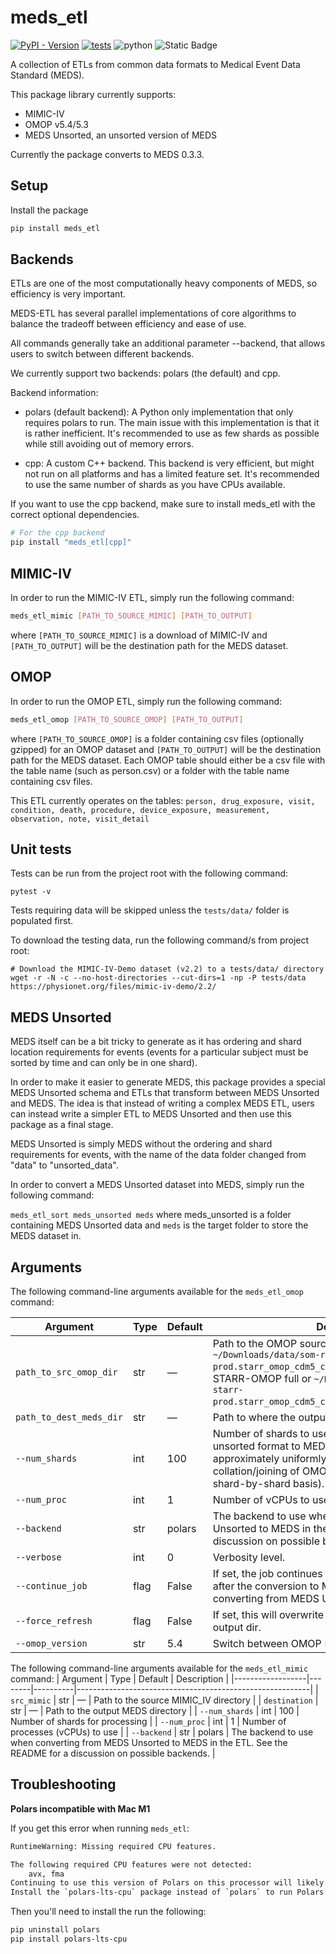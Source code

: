 # meds_etl
[![PyPI - Version](https://img.shields.io/pypi/v/meds_etl)](https://pypi.org/project/meds_etl/)
[![tests](https://github.com/Medical-Event-Data-Standard/meds_etl/actions/workflows/python-test.yml/badge.svg)](https://github.com/actions/workflows/python-test.yml)
![python](https://img.shields.io/badge/-Python_3.10-blue?logo=python&logoColor=white)
![Static Badge](https://img.shields.io/badge/MEDS-0.3.3-blue)

A collection of ETLs from common data formats to Medical Event Data Standard (MEDS).

This package library currently supports:

- MIMIC-IV
- OMOP v5.4/5.3
- MEDS Unsorted, an unsorted version of MEDS

Currently the package converts to MEDS 0.3.3.
## Setup
Install the package

```bash
pip install meds_etl
```

## Backends

ETLs are one of the most computationally heavy components of MEDS, so efficiency is very important.

MEDS-ETL has several parallel implementations of core algorithms to balance the tradeoff between efficiency and ease of use.

All commands generally take an additional parameter --backend, that allows users to switch between different backends.

We currently support two backends: polars (the default) and cpp.

Backend information:

- polars (default backend): A Python only implementation that only requires polars to run. The main issue with this implementation is that it is rather inefficient. It's recommended to use as few shards as possible while still avoiding out of memory errors.

- cpp: A custom C++ backend. This backend is very efficient, but might not run on all platforms and has a limited feature set. It's recommended to use the same number of shards as you have CPUs available.

If you want to use the cpp backend, make sure to install meds_etl with the correct optional dependencies.

```bash
# For the cpp backend
pip install "meds_etl[cpp]"
```

## MIMIC-IV

In order to run the MIMIC-IV ETL, simply run the following command:

```bash
meds_etl_mimic [PATH_TO_SOURCE_MIMIC] [PATH_TO_OUTPUT]
```

where `[PATH_TO_SOURCE_MIMIC]` is a download of MIMIC-IV and `[PATH_TO_OUTPUT]` will be the destination path for the MEDS dataset.

## OMOP

In order to run the OMOP ETL, simply run the following command:

```bash
meds_etl_omop [PATH_TO_SOURCE_OMOP] [PATH_TO_OUTPUT]
```

where `[PATH_TO_SOURCE_OMOP]` is a folder containing csv files (optionally gzipped) for an OMOP dataset and `[PATH_TO_OUTPUT]` will be the destination path for the MEDS dataset. Each OMOP table should either be a csv file with the table name (such as person.csv) or a folder with the table name containing csv files.

This ETL currently operates on the tables: 
`person, drug_exposure, visit, condition, death, procedure, device_exposure, measurement, observation, note, visit_detail`
## Unit tests

Tests can be run from the project root with the following command:

```
pytest -v
```

Tests requiring data will be skipped unless the `tests/data/` folder is populated first.

To download the testing data, run the following command/s from project root:

```
# Download the MIMIC-IV-Demo dataset (v2.2) to a tests/data/ directory
wget -r -N -c --no-host-directories --cut-dirs=1 -np -P tests/data https://physionet.org/files/mimic-iv-demo/2.2/
```

## MEDS Unsorted

MEDS itself can be a bit tricky to generate as it has ordering and shard location requirements for events (events for a particular subject must be sorted by time and can only be in one shard).

In order to make it easier to generate MEDS, this package provides a special MEDS Unsorted schema and ETLs that transform between MEDS Unsorted and MEDS. The idea is that instead of writing a complex MEDS ETL, users can instead write a simpler ETL to MEDS Unsorted and then use this package as a final stage.

MEDS Unsorted is simply MEDS without the ordering and shard requirements for events, with the name of the data folder changed from "data" to "unsorted_data".

In order to convert a MEDS Unsorted dataset into MEDS, simply run the following command:

`meds_etl_sort meds_unsorted meds` where meds_unsorted is a folder containing MEDS Unsorted data and `meds` is the target folder to store the MEDS dataset in.
## Arguments
The following command-line arguments available for the `meds_etl_omop` command:

| Argument                  | Type    | Default   | Description                                                                                                                                                                                                                  |
|---------------------------|---------|-----------|------------------------------------------------------------------------------------------------------------------------------------------------------------------------------------------------------------------------------|
| `path_to_src_omop_dir`    | str     | —         | Path to the OMOP source directory, e.g. `~/Downloads/data/som-rit-phi-starr-prod.starr_omop_cdm5_confidential_2023_11_19` for STARR-OMOP full or `~/Downloads/data/som-rit-phi-starr-prod.starr_omop_cdm5_confidential_1pcent_2024_02_09`. |
| `path_to_dest_meds_dir`   | str     | —         | Path to where the output MEDS files will be stored.                                                                                                                                                                          |
| `--num_shards`            | int     | 100       | Number of shards to use for converting MEDS from the unsorted format to MEDS (subjects are distributed approximately uniformly at random across shards and collation/joining of OMOP tables is performed on a shard-by-shard basis). |
| `--num_proc`              | int     | 1         | Number of vCPUs to use for performing the MEDS ETL.                                                                                                                                                                          |
| `--backend`               | str     | polars    | The backend to use when converting from MEDS Unsorted to MEDS in the ETL. See the README for a discussion on possible backends.                                                                                              |
| `--verbose`               | int     | 0         | Verbosity level.                                                                                                                                                                                                             |
| `--continue_job`          | flag    | False     | If set, the job continues from a previous run, starting after the conversion to MEDS Unsorted but before converting from MEDS Unsorted to MEDS.                                                                              |
| `--force_refresh`         | flag    | False     | If set, this will overwrite all previous MEDS data in the output dir.                                                                                                                                                        |
| `--omop_version`          | str     | 5.4       | Switch between OMOP 5.3/5.4, default 5.4.                                                                                                                                                                                    |

The following command-line arguments available for the `meds_etl_mimic` command:
| Argument         | Type   | Default  | Description                                              |
|------------------|--------|----------|----------------------------------------------------------|
| `src_mimic`      | str    | —        | Path to the source MIMIC\_IV directory                   |
| `destination`    | str    | —        | Path to the output MEDS directory                        |
| `--num_shards`   | int    | 100      | Number of shards for processing                          |
| `--num_proc`     | int    | 1        | Number of processes (vCPUs) to use                       |
| `--backend`               | str     | polars    | The backend to use when converting from MEDS Unsorted to MEDS in the ETL. See the README for a discussion on possible backends.                                                                                              |
## Troubleshooting

**Polars incompatible with Mac M1**

If you get this error when running `meds_etl`:

```bash
RuntimeWarning: Missing required CPU features.

The following required CPU features were not detected:
    avx, fma
Continuing to use this version of Polars on this processor will likely result in a crash.
Install the `polars-lts-cpu` package instead of `polars` to run Polars with better compatibility.
```

Then you'll need to install the run the following:

```bash
pip uninstall polars
pip install polars-lts-cpu
```
